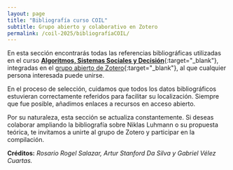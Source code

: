 ```yaml
---
layout: page
title: "Bibliografía curso COIL"
subtitle: Grupo abierto y colaborativo en Zotero 
permalink: /coil-2025/bibliografíaCOIL/
---
```


En esta sección encontrarás todas las referencias bibliográficas utilizadas en el curso [**Algoritmos, Sistemas Sociales y Decisión**](https://zenodo.org/records/15770097){:target="_blank"}, integradas en el [grupo abierto de Zotero](https://www.zotero.org/groups/5775713/algoritmossistemassocialesdecision){:target="_blank"}, al que cualquier persona interesada puede unirse.

En el proceso de selección, cuidamos que todos los datos bibliográficos estuvieran correctamente referidos para facilitar su localización. Siempre que fue posible, añadimos enlaces a recursos en acceso abierto.

Por su naturaleza, esta sección se actualiza constantemente. Si deseas colaborar ampliando la bibliografía sobre Niklas Luhmann o su propuesta teórica, te invitamos a unirte al grupo de Zotero y participar en la compilación.

**Créditos:**  *Rosario Rogel Salazar, Artur Stanford Da Silva y Gabriel Vélez Cuartas.*

<script src="https://bibbase.org/show?bib=https%3A%2F%2Fbibbase.org%2Fzotero-group%2Frosariorogel%2F5775713&jsonp=1"></script>
